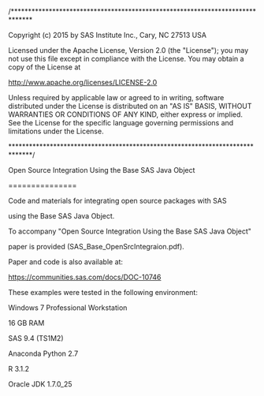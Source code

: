 /******************************************************************************

Copyright (c) 2015 by SAS Institute Inc., Cary, NC 27513 USA

Licensed under the Apache License, Version 2.0 (the "License"); 
you may not use this file except in compliance with the License. 
You may obtain a copy of the License at 

   http://www.apache.org/licenses/LICENSE-2.0 

Unless required by applicable law or agreed to in writing, software 
distributed under the License is distributed on an "AS IS" BASIS, 
WITHOUT WARRANTIES OR CONDITIONS OF ANY KIND, either express or implied. 
See the License for the specific language governing permissions and 
limitations under the License.  

******************************************************************************/

Open Source Integration Using the Base SAS Java Object

===============

Code and materials for integrating open source packages with SAS 

using the Base SAS Java Object.

To accompany "Open Source Integration Using the Base SAS Java Object"

paper is provided (SAS_Base_OpenSrcIntegraion.pdf).


Paper and code is also available at:

https://communities.sas.com/docs/DOC-10746


These examples were tested in the following environment:

Windows 7 Professional Workstation

16 GB RAM 

SAS 9.4 (TS1M2)

Anaconda Python 2.7

R 3.1.2

Oracle JDK 1.7.0_25